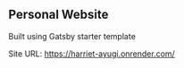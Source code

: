 ## Personal Website 
Built using Gatsby starter template

Site URL: https://harriet-ayugi.onrender.com/
